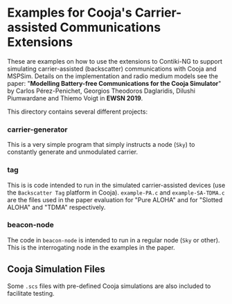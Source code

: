 # Examples for Cooja's Carrier-assisted Communications Extensions

These are examples on how to use the extensions to Contiki-NG to support simulating carrier-assisted (backscatter) communications with Cooja and MSPSim. Details on the implementation and radio medium models see the paper: "**Modelling Battery-free Communications for the Cooja Simulator**" 
by Carlos Pérez-Penichet, Georgios Theodoros Daglaridis, Dilushi Piumwardane and Thiemo Voigt in **EWSN 2019**.

This directory contains several different projects:

### carrier-generator

This is a very simple program that simply instructs a node (`Sky`) to constantly generate and unmodulated carrier.

### tag

This is is code intended to run in the simulated carrier-assisted devices (use the `Backscatter Tag` platform in Cooja). `example-PA.c` and `example-SA-TDMA.c` are the files used in the paper evaluation for "Pure ALOHA" and for "Slotted ALOHA" and "TDMA" respectively.

### beacon-node

The code in `beacon-node` is intended to run in a regular node (`Sky` or other). This is the interrogating node in the examples in the paper. 

## Cooja Simulation Files

Some `.scs` files with pre-defined Cooja simulations are also included to facilitate testing.

